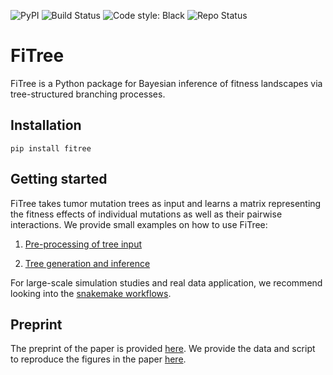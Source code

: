 ![PyPI](https://img.shields.io/pypi/v/fitree)
![Build Status](https://img.shields.io/github/actions/workflow/status/cbg-ethz/FiTree/test.yaml)
![Code style: Black](https://img.shields.io/badge/code%20style-black-000000.svg)
![Repo Status](https://img.shields.io/badge/status-active-brightgreen)


# FiTree

FiTree is a Python package for Bayesian inference of fitness landscapes via tree-structured branching processes.

## Installation

```
pip install fitree
```

## Getting started

FiTree takes tumor mutation trees as input and learns a matrix representing the fitness effects of individual mutations as well as their pairwise interactions. We provide small examples on how to use FiTree:

1. [Pre-processing of tree input](analysis/AML/script/process_trees.ipynb)

2. [Tree generation and inference](analysis/simulations/script/simulation.ipynb)

For large-scale simulation studies and real data application, we recommend looking into the [snakemake workflows](workflows).


## Preprint

The preprint of the paper is provided [here](https://www.biorxiv.org/content/10.1101/2025.01.24.634649v1). We provide the data and script to reproduce the figures in the paper [here](analysis).

